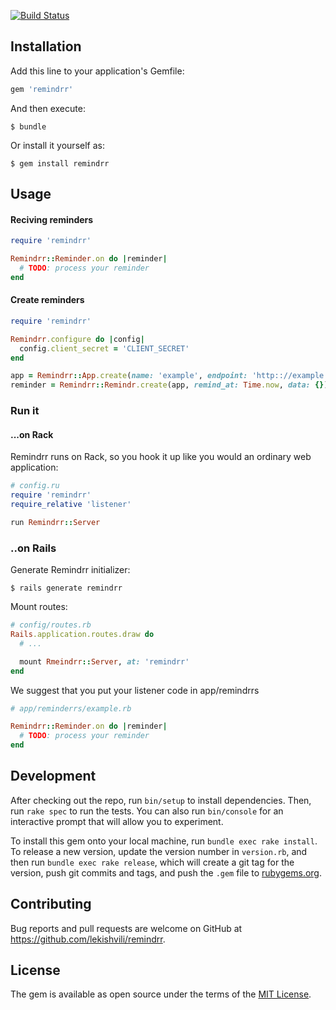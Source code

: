 [![Build Status](https://travis-ci.org/lekishvili/remindrr-ruby.svg?branch=master)](https://travis-ci.org/lekishvili/remindrr-ruby)

## Installation

Add this line to your application's Gemfile:

```ruby
gem 'remindrr'
```

And then execute:

    $ bundle

Or install it yourself as:

    $ gem install remindrr

## Usage

#### Reciving reminders

```ruby
require 'remindrr'

Remindrr::Reminder.on do |reminder|
  # TODO: process your reminder
end
```

#### Create reminders

```ruby
require 'remindrr'

Remindrr.configure do |config|
  config.client_secret = 'CLIENT_SECRET'
end

app = Remindrr::App.create(name: 'example', endpoint: 'http:://example.com')
reminder = Remindrr::Remindr.create(app, remind_at: Time.now, data: {})

```

### Run it

#### ...on Rack

Remindrr runs on Rack, so you hook it up like you would an ordinary web application:

```ruby
# config.ru
require 'remindrr'
require_relative 'listener'

run Remindrr::Server
```

### ..on Rails

Generate Remindrr initializer:

    $ rails generate remindrr

Mount routes:

```ruby
# config/routes.rb
Rails.application.routes.draw do
  # ...

  mount Rmeindrr::Server, at: 'remindrr'
end
```

We suggest that you put your listener code in app/remindrrs

```ruby
# app/reminderrs/example.rb

Remindrr::Reminder.on do |reminder|
  # TODO: process your reminder
end
```

## Development

After checking out the repo, run `bin/setup` to install dependencies. Then, run `rake spec` to run the tests. You can also run `bin/console` for an interactive prompt that will allow you to experiment.

To install this gem onto your local machine, run `bundle exec rake install`. To release a new version, update the version number in `version.rb`, and then run `bundle exec rake release`, which will create a git tag for the version, push git commits and tags, and push the `.gem` file to [rubygems.org](https://rubygems.org).

## Contributing

Bug reports and pull requests are welcome on GitHub at https://github.com/lekishvili/remindrr.


## License

The gem is available as open source under the terms of the [MIT License](http://opensource.org/licenses/MIT).

